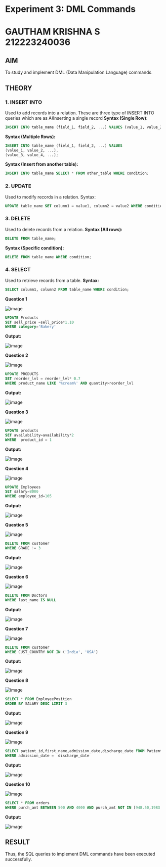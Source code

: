 # Experiment 3: DML Commands
# GAUTHAM KRISHNA S 212223240036
## AIM
To study and implement DML (Data Manipulation Language) commands.

## THEORY

### 1. INSERT INTO
Used to add records into a relation.
These are three type of INSERT INTO queries which are as
A)Inserting a single record
**Syntax (Single Row):**
```sql
INSERT INTO table_name (field_1, field_2, ...) VALUES (value_1, value_2, ...);
```
**Syntax (Multiple Rows):**
```sql
INSERT INTO table_name (field_1, field_2, ...) VALUES
(value_1, value_2, ...),
(value_3, value_4, ...);
```
**Syntax (Insert from another table):**
```sql
INSERT INTO table_name SELECT * FROM other_table WHERE condition;
```
### 2. UPDATE
Used to modify records in a relation.
Syntax:
```sql
UPDATE table_name SET column1 = value1, column2 = value2 WHERE condition;
```
### 3. DELETE
Used to delete records from a relation.
**Syntax (All rows):**
```sql
DELETE FROM table_name;
```
**Syntax (Specific condition):**
```sql
DELETE FROM table_name WHERE condition;
```
### 4. SELECT
Used to retrieve records from a table.
**Syntax:**
```sql
SELECT column1, column2 FROM table_name WHERE condition;
```
**Question 1**

![image](https://github.com/user-attachments/assets/27a2402a-b3f1-4d37-aea8-9cdcab8104f4)

```sql
UPDATE Products
SET sell_price =sell_price*1.10
WHERE category='Bakery'
```

**Output:**

![image](https://github.com/user-attachments/assets/6046fbd6-d8c4-42dd-a28d-c3a1e4845390)

**Question 2**

![image](https://github.com/user-attachments/assets/7d87e11d-78b1-4519-92ce-d21ca723ff69)

```sql
UPDATE PRODUCTS
SET reorder_lvl = reorder_lvl* 0.7
WHERE product_name LIKE '%cream%' AND quantity>reorder_lvl
```

**Output:**

![image](https://github.com/user-attachments/assets/56e21be8-4272-472d-add1-99beee9214ec)

**Question 3**

![image](https://github.com/user-attachments/assets/0ff8a38d-c2ce-4163-9614-58f51623d340)

```sql
UPDATE products
SET availability=availability*2
WHERE  product_id = 1
```

**Output:**

![image](https://github.com/user-attachments/assets/a2a7e014-d957-4cce-98e9-2ec9f9dae3dc)

**Question 4**

![image](https://github.com/user-attachments/assets/9c9ebea3-7931-4357-bb78-3cf2e003bb33)

```sql
UPDATE Employees
SET salary=8000
WHERE employee_id=105
```

**Output:**

![image](https://github.com/user-attachments/assets/3294f976-b436-43d9-a26d-edc7217a106b)

**Question 5**

![image](https://github.com/user-attachments/assets/1c9459c5-1ca9-4dc3-9c1a-27ca47a551f7)

```sql
DELETE FROM customer
WHERE GRADE != 3
```

**Output:**

![image](https://github.com/user-attachments/assets/46e42085-4299-4065-9714-872a9a648f64)

**Question 6**

![image](https://github.com/user-attachments/assets/12deeb76-bd5c-47f4-85cf-bc0bc55d22da)

```sql
DELETE FROM Doctors 
WHERE last_name IS NULL
```

**Output:**

![image](https://github.com/user-attachments/assets/208071c2-42ab-4e4e-8299-3eb766aa144e)

**Question 7**

![image](https://github.com/user-attachments/assets/4af5cc53-bee9-4de5-8d0c-80c40a08d3ce)

```sql
DELETE FROM customer 
WHERE CUST_COUNTRY NOT IN ('India', 'USA')
```

**Output:**

![image](https://github.com/user-attachments/assets/8adb8591-6f30-41f3-afd8-e302a2591a27)

**Question 8**

![image](https://github.com/user-attachments/assets/0d916e13-889b-4d70-9a24-4e7b1e9ebcba)

```sql
SELECT * FROM EmployeePosition
ORDER BY SALARY DESC LIMIT 3
```

**Output:**

![image](https://github.com/user-attachments/assets/0de0461d-1a42-4852-a93f-8de83ac1d407)

**Question 9**

![image](https://github.com/user-attachments/assets/e776eef3-049f-4210-9b58-3b10d713a5e2)

```sql
SELECT patient_id,first_name,admission_date,discharge_date FROM Patients
WHERE admission_date =  discharge_date
```

**Output:**

![image](https://github.com/user-attachments/assets/ab0de0da-30d1-45c1-84c7-9bab11ea1d25)

**Question 10**

![image](https://github.com/user-attachments/assets/45ac9bc3-d6ec-4394-ac29-1d5d5f431630)

```sql
SELECT * FROM orders
WHERE purch_amt BETWEEN 500 AND 4000 AND purch_amt NOT IN (948.50,1983.43)
```

**Output:**

![image](https://github.com/user-attachments/assets/b1b5742d-a4e5-4a41-af39-6b53c4e1ffb9)

## RESULT
Thus, the SQL queries to implement DML commands have been executed successfully.
